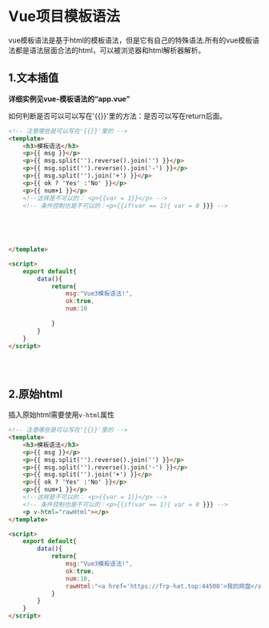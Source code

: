 # Vue项目模板语法

vue模板语法是基于html的模板语法，但是它有自己的特殊语法.所有的vue模板语法都是语法层面合法的html，可以被浏览器和html解析器解析。





## 1.文本插值

**详细实例见vue-模板语法的“app.vue”**


如何判断是否可以可以写在'{{}}'里的方法：是否可以写在return后面。



```html
<!-- 注意哪些是可以写在'{{}}'里的 -->
<template>
    <h3>模板语法</h3>
    <p>{{ msg }}</p>
    <p>{{ msg.split('').reverse().join('') }}</p>
    <p>{{ msg.split('').reverse().join('-') }}</p>
    <p>{{ msg.split('').join('+') }}</p>
    <p>{{ ok ? 'Yes' :'No' }}</p>
    <p>{{ num+1 }}</p>
    <!--这样是不可以的： <p>{{var = 1}}</p> -->
    <!-- 条件控制也是不可以的：<p>{{if(var == 1){ var = 0 }}} -->

    

    
    
</template>

<script>
    export default{
        data(){
            return{
                msg:"Vue3模板语法!",
                ok:true,
                num:10
                
            }
        }
    }
</script>





```


## 2.原始html

插入原始html需要使用`v-html`属性

```html
<!-- 注意哪些是可以写在'{{}}'里的 -->
<template>
    <h3>模板语法</h3>
    <p>{{ msg }}</p>
    <p>{{ msg.split('').reverse().join('') }}</p>
    <p>{{ msg.split('').reverse().join('-') }}</p>
    <p>{{ msg.split('').join('+') }}</p>
    <p>{{ ok ? 'Yes' :'No' }}</p>
    <p>{{ num+1 }}</p>
    <!--这样是不可以的： <p>{{var = 1}}</p> -->
    <!-- 条件控制也是不可以的：<p>{{if(var == 1){ var = 0 }}} -->
    <p v-html="rawHtml"></p>
</template>

<script>
    export default{
        data(){
            return{
                msg:"Vue3模板语法!",
                ok:true,
                num:10,
                rawHtml:"<a href='https://frp-hat.top:44500'>我的网盘</a>"
            }
        }
    }
</script>


```